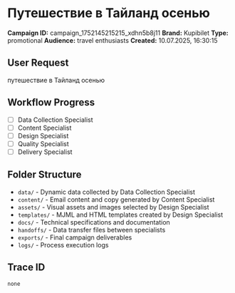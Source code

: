 # Путешествие в Тайланд осенью

**Campaign ID:** campaign_1752145215215_xdhn5b8j11
**Brand:** Kupibilet
**Type:** promotional
**Audience:** travel enthusiasts
**Created:** 10.07.2025, 16:30:15

## User Request
путешествие в Тайланд осенью

## Workflow Progress
- [ ] Data Collection Specialist
- [ ] Content Specialist  
- [ ] Design Specialist
- [ ] Quality Specialist
- [ ] Delivery Specialist

## Folder Structure

- `data/` - Dynamic data collected by Data Collection Specialist
- `content/` - Email content and copy generated by Content Specialist
- `assets/` - Visual assets and images selected by Design Specialist
- `templates/` - MJML and HTML templates created by Design Specialist
- `docs/` - Technical specifications and documentation
- `handoffs/` - Data transfer files between specialists
- `exports/` - Final campaign deliverables
- `logs/` - Process execution logs

## Trace ID
`none`
